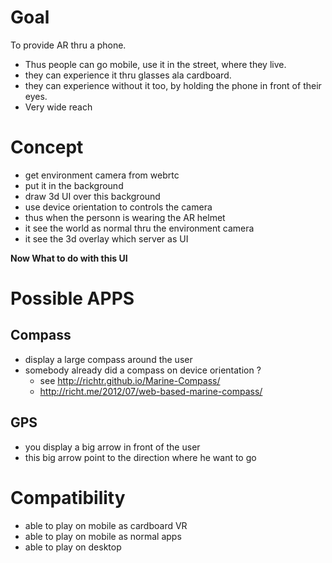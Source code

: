 # Goal
To provide AR thru a phone.


- Thus people can go mobile, use it in the street, where they live.
- they can experience it thru glasses ala cardboard.
- they can experience without it too, by holding the phone in front of their eyes.
- Very wide reach

# Concept
- get environment camera from webrtc
- put it in the background
- draw 3d UI over this background
- use device orientation to controls the camera
- thus when the personn is wearing the AR helmet
- it see the world as normal thru the environment camera
- it see the 3d overlay which server as UI

**Now What to do with this UI**

# Possible APPS

## Compass
- display a large compass around the user
- somebody already did a compass on device orientation ?
  - see http://richtr.github.io/Marine-Compass/
  - http://richt.me/2012/07/web-based-marine-compass/

## GPS
- you display a big arrow in front of the user
- this big arrow point to the direction where he want to go


# Compatibility
- able to play on mobile as cardboard VR
- able to play on mobile as normal apps
- able to play on desktop
